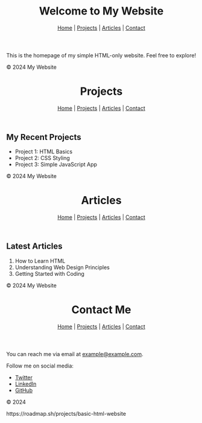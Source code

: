 <!DOCTYPE html>
<html lang="en">
<head>
    <meta charset="UTF-8">
    <meta name="viewport" content="width=device-width, initial-scale=1.0">
    <title>Homepage</title>
</head>
<body>
    <header>
        <h1>Welcome to My Website</h1>
        <nav>
            <a href="index.html">Home</a> |
            <a href="projects.html">Projects</a> |
            <a href="articles.html">Articles</a> |
            <a href="contact.html">Contact</a>
        </nav>
    </header>
    <main>
        <p>This is the homepage of my simple HTML-only website. Feel free to explore!</p>
    </main>
    <footer>
        <p>&copy; 2024 My Website</p>
    </footer>
</body>
</html>
<!DOCTYPE html>
<html lang="en">
<head>
    <meta charset="UTF-8">
    <meta name="viewport" content="width=device-width, initial-scale=1.0">
    <title>Projects</title>
</head>
<body>
    <header>
        <h1>Projects</h1>
        <nav>
            <a href="index.html">Home</a> |
            <a href="projects.html">Projects</a> |
            <a href="articles.html">Articles</a> |
            <a href="contact.html">Contact</a>
        </nav>
    </header>
    <main>
        <h2>My Recent Projects</h2>
        <ul>
            <li>Project 1: HTML Basics</li>
            <li>Project 2: CSS Styling</li>
            <li>Project 3: Simple JavaScript App</li>
        </ul>
    </main>
    <footer>
        <p>&copy; 2024 My Website</p>
    </footer>
</body>
</html>
<!DOCTYPE html>
<html lang="en">
<head>
    <meta charset="UTF-8">
    <meta name="viewport" content="width=device-width, initial-scale=1.0">
    <title>Articles</title>
</head>
<body>
    <header>
        <h1>Articles</h1>
        <nav>
            <a href="index.html">Home</a> |
            <a href="projects.html">Projects</a> |
            <a href="articles.html">Articles</a> |
            <a href="contact.html">Contact</a>
        </nav>
    </header>
    <main>
        <h2>Latest Articles</h2>
        <ol>
            <li>How to Learn HTML</li>
            <li>Understanding Web Design Principles</li>
            <li>Getting Started with Coding</li>
        </ol>
    </main>
    <footer>
        <p>&copy; 2024 My Website</p>
    </footer>
</body>
</html>
<!DOCTYPE html>
<html lang="en">
<head>
    <meta charset="UTF-8">
    <meta name="viewport" content="width=device-width, initial-scale=1.0">
    <title>Contact</title>
</head>
<body>
    <header>
        <h1>Contact Me</h1>
        <nav>
            <a href="index.html">Home</a> |
            <a href="projects.html">Projects</a> |
            <a href="articles.html">Articles</a> |
            <a href="contact.html">Contact</a>
        </nav>
    </header>
    <main>
        <p>You can reach me via email at <a href="mailto:example@example.com">example@example.com</a>.</p>
        <p>Follow me on social media:</p>
        <ul>
            <li><a href="#">Twitter</a></li>
            <li><a href="#">LinkedIn</a></li>
            <li><a href="#">GitHub</a></li>
        </ul>
    </main>
    <footer>
        <p>&copy; 2024 </p>https://roadmap.sh/projects/basic-html-website
    </footer>
</body>
</html>
